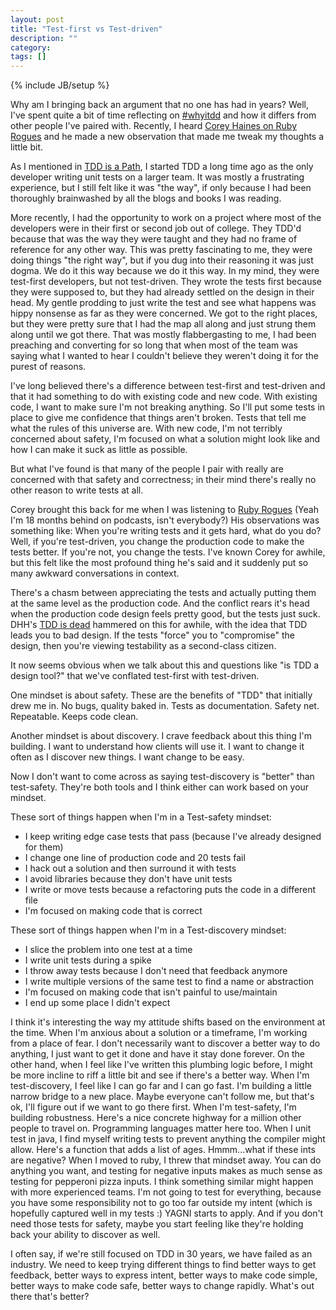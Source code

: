 ```yaml
---
layout: post
title: "Test-first vs Test-driven"
description: ""
category:
tags: []
---
```

{% include JB/setup %}

Why am I bringing back an argument that no one has had in years?  Well, I've spent quite a bit of time reflecting on [#whyitdd] and how it differs from other people I've paired with.  Recently, I heard [Corey Haines on Ruby Rogues] and he made a new observation that made me tweak my thoughts a little bit.

As I mentioned in [TDD is a Path](http://stevenjackson.github.io/2014/01/26/tdd-is-a-path/), I started TDD a long time ago as the only developer writing unit tests on a larger team.  It was mostly a frustrating experience, but I still felt like it was "the way", if only because I had been thoroughly brainwashed by all the blogs and books I was reading.

More recently, I had the opportunity to work on a project where most of the developers were in their first or second job out of college.  They TDD'd because that was the way they were taught and they had no frame of reference for any other way.  This was pretty fascinating to me, they were doing things "the right way", but if you dug into their reasoning it was just dogma.  We do it this way because we do it this way.  In my mind, they were test-first developers, but not test-driven.  They wrote the tests first because they were supposed to, but they had already settled on the design in their head.  My gentle prodding to just write the test and see what happens was hippy nonsense as far as they were concerned.  We got to the right places, but they were pretty sure that I had the map all along and just strung them along until we got there.  That was mostly flabbergasting to me, I had been preaching and converting for so long that when most of the team was saying what I wanted to hear I couldn't believe they weren't doing it for the purest of reasons.

I've long believed there's a difference between test-first and test-driven and that it had something to do with existing code and new code.  With existing code, I want to make sure I'm not breaking anything.  So I'll put some tests in place to give me confidence that things aren't broken.  Tests that tell me what the rules of this universe are.  With new code, I'm not terribly concerned about safety, I'm focused on what a solution might look like and how I can make it suck as little as possible.

But what I've found is that many of the people I pair with really are concerned with that safety and correctness; in their mind there's really no other reason to write tests at all.

Corey brought this back for me when I was listening to [Ruby Rogues](https://devchat.tv/ruby-rogues/186-rr-the-4-rules-of-simple-design-with-corey-haines)  (Yeah I'm 18 months behind on podcasts, isn't everybody?)
His observations was something like:  When you're writing tests and it gets hard, what do you do?  Well, if you're test-driven, you change the production code to make the tests better.  If you're not, you change the tests.
I've known Corey for awhile, but this felt like the most profound thing he's said and it suddenly put so many awkward conversations in context.

There's a chasm between appreciating the tests and actually putting them at the same level as the production code.  And the conflict rears it's head when the production code design feels pretty good, but the tests just suck.  DHH's [TDD is dead] hammered on this for awhile, with the idea that TDD leads you to bad design.  If the tests "force" you to "compromise" the design, then you're viewing testability as a second-class citizen.

It now seems obvious when we talk about this and questions like "is TDD a design tool?" that we've conflated test-first with test-driven.

One mindset is about safety.  These are the benefits of "TDD" that initially drew me in.  No bugs, quality baked in.  Tests as documentation.  Safety net.  Repeatable.  Keeps code clean.

Another mindset is about discovery.  I crave feedback about this thing I'm building.  I want to understand how clients will use it.  I want to change it often as I discover new things.  I want change to be easy.

Now I don't want to come across as saying test-discovery is "better" than test-safety.  They're both tools and I think either can work based on your mindset.

These sort of things happen when I'm in a Test-safety mindset:

 * I keep writing edge case tests that pass (because I've already designed for them)
 * I change one line of production code and 20 tests fail
 * I hack out a solution and then surround it with tests
 * I avoid libraries because they don't have unit tests
 * I write or move tests because a refactoring puts the code in a different file
 * I'm focused on making code that is correct

These sort of things happen when I'm in a Test-discovery mindset:

 * I slice the problem into one test at a time
 * I write unit tests during a spike
 * I throw away tests because I don't need that feedback anymore
 * I write multiple versions of the same test to find a name or abstraction
 * I'm focused on making code that isn't painful to use/maintain
 * I end up some place I didn't expect

I think it's interesting the way my attitude shifts based on the environment at the time.  When I'm anxious about a solution or a timeframe, I'm working from a place of fear.  I don't necessarily want to discover a better way to do anything, I just want to get it done and have it stay done forever. On the other hand, when I feel like I've written this plumbing logic before, I might be more incline to riff a little bit and see if there's a better way.  When I'm test-discovery, I feel like I can go far and I can go fast.  I'm building a little narrow bridge to a new place.  Maybe everyone can't follow me, but that's ok, I'll figure out if we want to go there first.  When I'm test-safety, I'm building robustness.  Here's a nice concrete highway for a million other people to travel on.  Programming languages matter here too.  When I unit test in java, I find myself writing tests to prevent anything the compiler might allow.  Here's a function that adds a list of ages.  Hmmm...what if these ints are negative?  When I moved to ruby, I threw that mindset away.  You can do anything you want, and testing for negative inputs makes as much sense as testing for pepperoni pizza inputs.  I think something similar might happen with more experienced teams.  I'm not going to test for everything, because you have some responsibility not to go too far outside my intent (which is hopefully captured well in my tests :)  YAGNI starts to apply.  And if you don't need those tests for safety, maybe you start feeling like they're holding back your ability to discover as well.

I often say, if we're still focused on TDD in 30 years, we have failed as an industry.  We need to keep trying different things to find better ways to get feedback, better ways to express intent, better ways to make code simple, better ways to make code safe, better ways to change rapidly.  What's out there that's better?

[#whyitdd]: https://twitter.com/hashtag/whyitdd
[Corey Haines on Ruby Rogues]: https://devchat.tv/ruby-rogues/186-rr-the-4-rules-of-simple-design-with-corey-haines
[TDD is dead]: http://david.heinemeierhansson.com/2014/tdd-is-dead-long-live-testing.html
